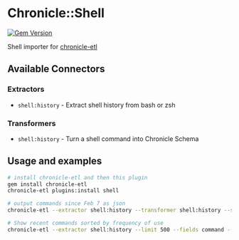 # Chronicle::Shell
[![Gem Version](https://badge.fury.io/rb/chronicle-shell.svg)](https://badge.fury.io/rb/chronicle-shell)

Shell importer for [chronicle-etl](https://github.com/chronicle-app/chronicle-etl)

## Available Connectors
### Extractors
- `shell:history` - Extract shell history from bash or zsh

### Transformers
- `shell:history` - Turn a shell command into Chronicle Schema

## Usage and examples

```bash
# install chronicle-etl and then this plugin
gem install chronicle-etl
chronicle-etl plugins:install shell

# output commands since Feb 7 as json
chronicle-etl --extractor shell:history --transformer shell:history --since "2022-02-07" --loader json

# Show recent commands sorted by frequency of use
chronicle-etl --extractor shell:history --limit 500 --fields command --silent | sort | uniq -c | sort -nr
```
